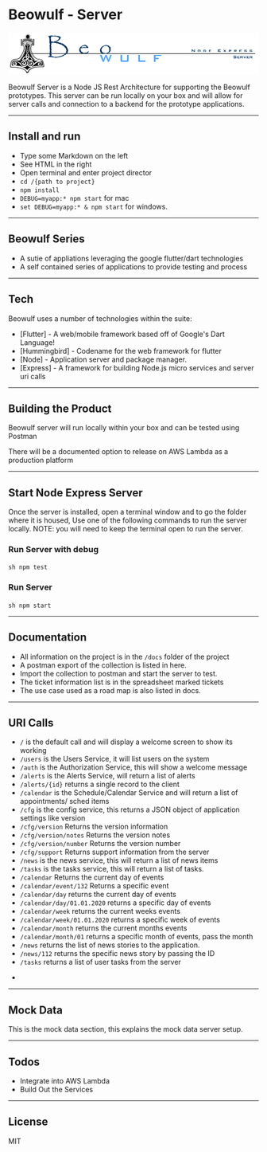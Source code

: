 # Beowulf - Server

[![N|Solid](https://github.com/raymondwbayly/beowulf-assets/blob/master/img/pub/beowulf-express-server-banner.png?raw=true)](https://github.com/raymondwbayly/beowulf-server)

Beowulf Server is a Node JS Rest Architecture for supporting the Beowulf prototypes. This server can be run locally on your box and will allow for server calls and connection to a backend for the prototype applications.

---

## Install and run

- Type some Markdown on the left
- See HTML in the right
- Open terminal and enter project director
- ```cd /{path to project}```
- ```npm install```
- ```DEBUG=myapp:* npm start``` for mac
- ```set DEBUG=myapp:* & npm start``` for windows.

---

## Beowulf Series

- A sutie of appliations leveraging the google flutter/dart technologies
- A self contained series of applications to provide testing and process

---

## Tech

Beowulf uses a number of technologies within the suite:

- [Flutter] - A web/mobile framework based off of Google's Dart Language!
- [Hummingbird] - Codename for the web framework for flutter
- [Node] - Application server and package manager.
- [Express] - A framework for building Node.js micro services and server uri calls

---

## Building the Product

Beowulf server will run locally within your box and can be tested using Postman

There will be a documented option to release on AWS Lambda as a production platform

---

## Start Node Express Server

Once the server is installed, open a terminal window and to go the folder where it is housed, Use one of the following commands to run the server locally. NOTE: you will need to keep the terminal open to run the server.

### Run Server with debug

```sh npm test```

### Run Server

```sh npm start```

---

## Documentation

- All information on the project is in the ```/docs``` folder of the project
- A postman export of the collection is listed in here.
- Import the collection to postman and start the server to test.
- The ticket information list is in the spreadsheet marked tickets
- The use case used as a road map is also listed in docs.

---

## URI Calls

- ```/``` is the default call and will display a welcome screen to show its working
- ```/users``` is the Users Service, it will list users on the system
- ```/auth``` is the Authorization Service, this will show a welcome message
- ```/alerts``` is the Alerts Service, will return a list of alerts
- ```/alerts/{id}``` returns a single record to the client
- ```/calendar``` is the Schedule/Calendar Service and will return a list of appointments/ sched items
- ```/cfg``` is the config service, this returns a JSON object of application settings like version
- ```/cfg/version``` Returns the version information
- ```/cfg/version/notes``` Returns the version notes
- ```/cfg/version/number``` Returns the version number
- ```/cfg/support``` Returns support information from the server
- ```/news``` is the news service, this will return a list of news items
- ```/tasks``` is the tasks service, this will return a list of tasks.
- ```/calendar``` Returns the current day of events
- ```/calendar/event/132``` Returns a specific event
- ```/calendar/day``` returns the current day of events
- ```/calendar/day/01.01.2020``` returns a specific day of events
- ```/calendar/week``` returns the current weeks events
- ```/calendar/week/01.01.2020``` returns a specific week of events
- ```/calendar/month``` returns the current months events
- ```/calendar/month/01``` returns a specific month of events, pass the month
- ```/news``` returns the list of news stories to the application.
- ```/news/112``` returns the specific news story by passing the ID
- ```/tasks``` returns a list of user tasks from the server
- ```/tasks/12 returns a single task from the server
  
---

## Mock Data

This is the mock data section, this explains the mock data server setup.

---

## Todos

- Integrate into AWS Lambda
- Build Out the Services

---

## License

MIT
